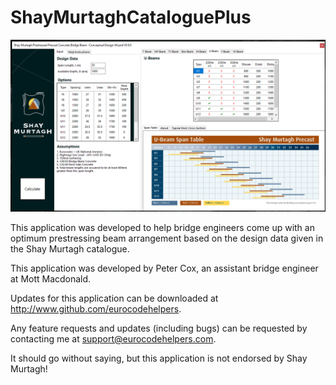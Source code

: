 # ShayMurtaghCataloguePlus

![Screenshot of Program](https://github.com/EurocodeHelpers/ShayMurtaghCataloguePlus/blob/master/other/PromoScreenshot.png)

This application was developed to help bridge 
engineers come up with an optimum prestressing 
beam arrangement based on the design data given 
in the Shay Murtagh catalogue. 

This application was developed by Peter Cox, 
an assistant bridge engineer at Mott Macdonald. 

Updates for this application can be downloaded 
at http://www.github.com/eurocodehelpers. 

Any feature requests and updates (including 
bugs) can be requested by contacting me at 
support@eurocodehelpers.com. 

It should go without saying, but this application 
is not endorsed by Shay Murtagh!


